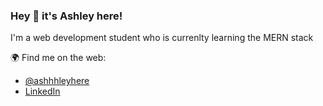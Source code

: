 ### Hey 👋  it's Ashley here!

I'm a web development student who is currenlty learning the MERN stack

<!--
**heyitsashleyhere/heyitsashleyhere** is a ✨ _special_ ✨ repository because its `README.md` (this file) appears on your GitHub profile.

Here are some ideas to get you started:

- 🔭 I’m currently working on ...
- 🌱 I’m currently learning ...
- 👯 I’m looking to collaborate on ...
- 🤔 I’m looking for help with ...
- 💬 Ask me about ...
- 📫 How to reach me: ...
- 😄 Pronouns: ...
- ⚡ Fun fact: ...
-->

🌍 Find me on the web:
- [@ashhhleyhere](https://twitter.com/ashhhleyhere)
- [LinkedIn](https://www.linkedin.com/in/ashley-jiang-b623a9ab/)
